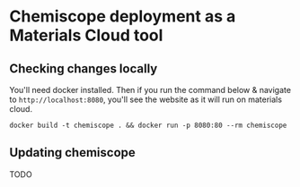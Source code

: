 # Chemiscope deployment as a Materials Cloud tool


## Checking changes locally

You'll need docker installed. Then if you run the command below & navigate to
`http://localhost:8080`, you'll see the website as it will run on materials
cloud.

```
docker build -t chemiscope . && docker run -p 8080:80 --rm chemiscope
```

## Updating chemiscope

TODO
